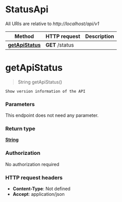 # StatusApi

All URIs are relative to *http://localhost/api/v1*

Method | HTTP request | Description
------------- | ------------- | -------------
[**getApiStatus**](StatusApi.md#getApiStatus) | **GET** /status | 


<a name="getApiStatus"></a>
# **getApiStatus**
> String getApiStatus()



    Show version information of the API

### Parameters
This endpoint does not need any parameter.

### Return type

[**String**](../Models/string.md)

### Authorization

No authorization required

### HTTP request headers

- **Content-Type**: Not defined
- **Accept**: application/json

